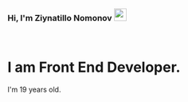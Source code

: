 ### Hi, I'm Ziynatillo Nomonov <img src="https://media.giphy.com/media/hvRJCLFzcasrR4ia7z/giphy.gif" width="25px" >
<br />

<h1>I am Front End Developer. </h1> 
I'm 19 years old.
